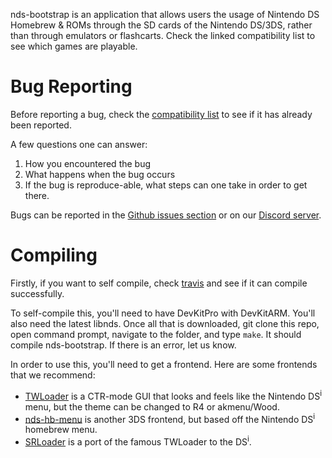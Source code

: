 nds-bootstrap is an application that allows users the usage of Nintendo DS Homebrew & ROMs through the SD cards of the Nintendo DS/3DS, rather than through emulators or flashcarts. Check the linked compatibility list to see which games are playable.

# Bug Reporting

Before reporting a bug, check the [compatibility list](https://docs.google.com/spreadsheets/d/1M7MxYQzVhb4604esdvo57a7crSvbGzFIdotLW0bm0Co/edit?usp=sharing) to see if it has already been reported.

A few questions one can answer:
1) How you encountered the bug
2) What happens when the bug occurs
3) If the bug is reproduce-able, what steps can one take in order to get there. 

Bugs can be reported in the [Github issues section](https://github.com/ahezard/nds-bootstrap/issues) or on our [Discord server](https://discordapp.com/invite/7bxTQfZ).

# Compiling

Firstly, if you want to self compile, check [travis](https://travis-ci.org/ahezard/nds-bootstrap) and see if it can compile successfully.

To self-compile this, you'll need to have DevKitPro with DevKitARM. You'll also need the latest libnds. Once all that is downloaded, git clone this repo, open command prompt, navigate to the folder, and type `make`. It should compile nds-bootstrap. If there is an error, let us know.

In order to use this, you'll need to get a frontend. Here are some frontends that we recommend:
- [TWLoader](https://github.com/Robz8/TWLoader) is a CTR-mode GUI that looks and feels like the Nintendo DS<sup>i</sup> menu, but the theme can be changed to R4 or akmenu/Wood.
- [nds-hb-menu](https://github.com/ahezard/nds-hb-menu/releases) is another 3DS frontend, but based off the Nintendo DS<sup>i</sup> homebrew menu.
- [SRLoader](https://github.com/Robz8/SRLoader) is a port of the famous TWLoader to the DS<sup>i</sup>.
